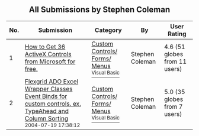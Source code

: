 ﻿<div align="center">

## All Submissions by Stephen Coleman

</div>

No.  | Submission | Category | By   | User Rating
---- | ---------- | -------- | ---- | -----------
1 | [How to Get 36 ActiveX Controls from Microsoft for free\.<br />](https://github.com/Planet-Source-Code/stephen-coleman-how-to-get-36-activex-controls-from-microsoft-for-free__1-56454) | [Custom Controls/ Forms/  Menus<br /><sup>Visual Basic</sup>](../ByCategory/custom-controls-forms-menus__1-4.md) | Stephen Coleman | 4.6 (51 globes from 11 users)
2 | [Flexgrid ADO Excel Wrapper Classes Event Binds for custom controls\. ex\. TypeAhead and Column Sorting<br /><sup>2004-07-19 17:38:12</sup>](https://github.com/Planet-Source-Code/stephen-coleman-flexgrid-ado-excel-wrapper-classes-event-binds-for-custom-controls-ex-type__1-55036) | [Custom Controls/ Forms/  Menus<br /><sup>Visual Basic</sup>](../ByCategory/custom-controls-forms-menus__1-4.md) | Stephen Coleman | 5.0 (35 globes from 7 users)
